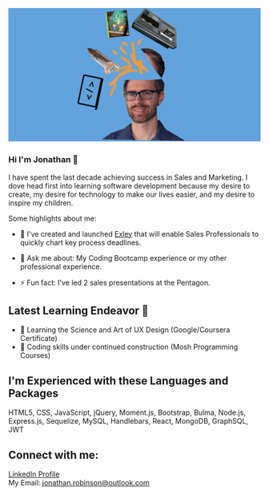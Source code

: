 <p align="center">
<img src="https://raw.githubusercontent.com/Jonathan-84/Jonathan-84.github.io/master/assets/img/IMG_5923.PNG" alt="Your image title" width="600"/>
</p>

### Hi I'm Jonathan 👋

I have spent the last decade achieving success in Sales and Marketing. I dove head first into learning software development because my desire to create, my desire for technology to make our lives easier, and my desire to inspire my children. 

Some highlights about me:

- :calendar: I've created and launched [Exley](www.myexley.com) that will enable Sales Professionals to quickly chart key process deadlines.

- 💬 Ask me about: My Coding Bootcamp experience or my other professional experience.
- ⚡ Fun fact: I've led 2 sales presentations at the Pentagon.

## Latest Learning Endeavor 🏫
- 🔬 Learning the Science and Art of UX Design (Google/Coursera Certificate)
- 🚧 Coding skills under continued construction (Mosh Programming Courses)


## I'm Experienced with these Languages and Packages
HTML5, CSS, JavaScript, jQuery, Moment.js, Bootstrap, Bulma, Node.js, Express.js, Sequelize, MySQL, Handlebars, React, MongoDB, GraphSQL, JWT

## Connect with me:
[LinkedIn Profile](https://www.linkedin.com/in/jrob84/)
<br>
My Email: jonathan.robinson@outlook.com
